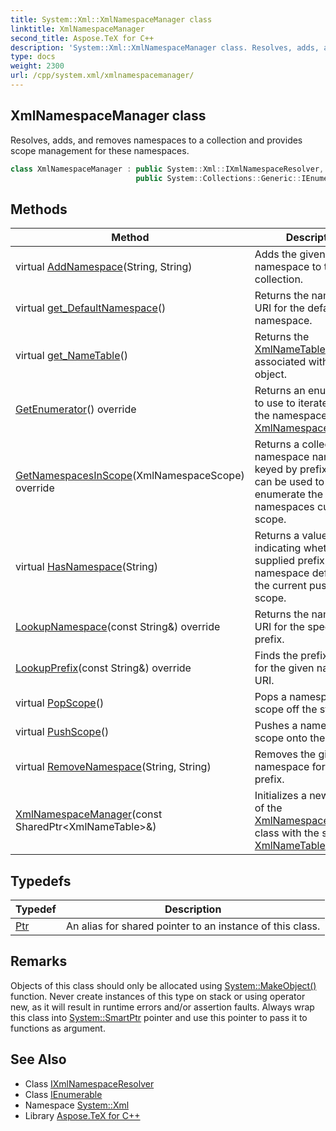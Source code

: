 ```yaml
---
title: System::Xml::XmlNamespaceManager class
linktitle: XmlNamespaceManager
second_title: Aspose.TeX for C++
description: 'System::Xml::XmlNamespaceManager class. Resolves, adds, and removes namespaces to a collection and provides scope management for these namespaces in C++.'
type: docs
weight: 2300
url: /cpp/system.xml/xmlnamespacemanager/
---
```

## XmlNamespaceManager class


Resolves, adds, and removes namespaces to a collection and provides scope management for these namespaces.

```cpp
class XmlNamespaceManager : public System::Xml::IXmlNamespaceResolver,
                            public System::Collections::Generic::IEnumerable<String>
```

## Methods

| Method | Description |
| --- | --- |
| virtual [AddNamespace](./addnamespace/)(String, String) | Adds the given namespace to the collection. |
| virtual [get_DefaultNamespace](./get_defaultnamespace/)() | Returns the namespace URI for the default namespace. |
| virtual [get_NameTable](./get_nametable/)() | Returns the [XmlNameTable](../xmlnametable/) associated with this object. |
| [GetEnumerator](./getenumerator/)() override | Returns an enumerator to use to iterate through the namespaces in the [XmlNamespaceManager](./). |
| [GetNamespacesInScope](./getnamespacesinscope/)(XmlNamespaceScope) override | Returns a collection of namespace names keyed by prefix which can be used to enumerate the namespaces currently in scope. |
| virtual [HasNamespace](./hasnamespace/)(String) | Returns a value indicating whether the supplied prefix has a namespace defined for the current pushed scope. |
| [LookupNamespace](./lookupnamespace/)(const String\&) override | Returns the namespace URI for the specified prefix. |
| [LookupPrefix](./lookupprefix/)(const String\&) override | Finds the prefix declared for the given namespace URI. |
| virtual [PopScope](./popscope/)() | Pops a namespace scope off the stack. |
| virtual [PushScope](./pushscope/)() | Pushes a namespace scope onto the stack. |
| virtual [RemoveNamespace](./removenamespace/)(String, String) | Removes the given namespace for the given prefix. |
| [XmlNamespaceManager](./xmlnamespacemanager/)(const SharedPtr\<XmlNameTable\>\&) | Initializes a new instance of the [XmlNamespaceManager](./) class with the specified [XmlNameTable](../xmlnametable/). |
## Typedefs

| Typedef | Description |
| --- | --- |
| [Ptr](./ptr/) | An alias for shared pointer to an instance of this class. |
## Remarks



Objects of this class should only be allocated using [System::MakeObject()](../../system/makeobject/) function. Never create instances of this type on stack or using operator new, as it will result in runtime errors and/or assertion faults. Always wrap this class into [System::SmartPtr](../../system/smartptr/) pointer and use this pointer to pass it to functions as argument. 

## See Also

* Class [IXmlNamespaceResolver](../ixmlnamespaceresolver/)
* Class [IEnumerable](../../system.collections.generic/ienumerable/)
* Namespace [System::Xml](../)
* Library [Aspose.TeX for C++](../../)

